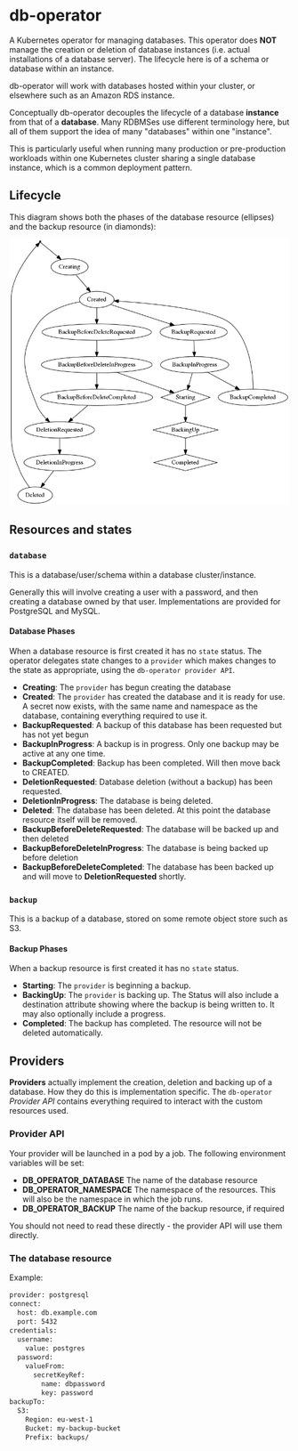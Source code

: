 # db-operator

A Kubernetes operator for managing databases. This operator does **NOT** manage the creation or deletion of database instances (i.e. actual installations of a database server). The lifecycle here is of a schema or database within an instance.

db-operator will work with databases hosted within your cluster, or elsewhere such as an Amazon RDS instance.

Conceptually db-operator decouples the lifecycle of a database **instance** from that of a **database**.  Many RDBMSes use different terminology here, but all of them support the idea of many "databases" within one "instance".

This is particularly useful when running many production or pre-production workloads within one Kubernetes cluster sharing a single database instance, which is a common deployment pattern.

## Lifecycle

This diagram shows both the phases of the database resource (ellipses) and the backup resource (in diamonds):

![State diagram](doc/state.png)

## Resources and states 

### `database`

This is a database/user/schema within a database cluster/instance.

Generally this will involve creating a user with a password, and then creating a
database owned by that user.  Implementations are provided for PostgreSQL and MySQL.

#### Database Phases

When a database resource is first created it has no `state` status. The operator delegates state changes to a `provider` which makes changes to the state as appropriate, using the `db-operator provider API`.

- **Creating**: The `provider` has begun creating the database
- **Created**: The `provider` has created the database and it is ready for use. A secret now exists, with the same name and namespace as the database, containing everything required to use it.
- **BackupRequested**: A backup of this database has been requested but has not yet begun
- **BackupInProgress**: A backup is in progress. Only one backup may be active at any one time.
- **BackupCompleted**: Backup has been completed. Will then move back to CREATED.
- **DeletionRequested**: Database deletion (without a backup) has been requested.
- **DeletionInProgress**: The database is being deleted.
- **Deleted**: The database has been deleted. At this point the database resource itself will be removed.
- **BackupBeforeDeleteRequested**: The database will be backed up and then deleted
- **BackupBeforeDeleteInProgress**: The database is being backed up before deletion
- **BackupBeforeDeleteCompleted**: The database has been backed up and will move to **DeletionRequested** shortly.

### `backup`

This is a backup of a database, stored on some remote object store such as S3.

#### Backup Phases

When a backup resource is first created it has no `state` status.

- **Starting**: The `provider` is beginning a backup.
- **BackingUp**: The `provider` is backing up. The Status will also include a destination attribute showing where the backup is being written to. It may also optionally include a progress.
- **Completed**: The backup has completed.  The resource will not be deleted automatically.

## Providers

**Providers** actually implement the creation, deletion and backing up of a database. How they do this is implementation specific. The `db-operator` *Provider API* contains everything required to interact with the custom resources used.

### Provider API

Your provider will be launched in a pod by a job. The following environment variables
will be set:

- **DB_OPERATOR_DATABASE** The name of the database resource
- **DB_OPERATOR_NAMESPACE** The namespace of the resources. This will also be the namespace in which the job runs.
- **DB_OPERATOR_BACKUP** The name of the backup resource, if required

You should not need to read these directly - the provider API will use them directly.

### The database resource

Example:

    provider: postgresql
    connect:
      host: db.example.com
      port: 5432
    credentials:
      username:
        value: postgres
      password:
        valueFrom:
          secretKeyRef:
            name: dbpassword
            key: password
    backupTo:
      S3:
        Region: eu-west-1
        Bucket: my-backup-bucket
        Prefix: backups/
    

